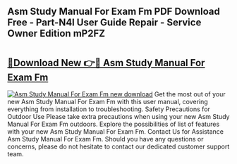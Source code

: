 ## Asm Study Manual For Exam Fm PDF Download Free - Part-N4l User Guide Repair - Service Owner Edition mP2FZ

# <h2><a href="http://bc4560.oget.top/?id=Asm+Study+Manual+For+Exam+Fm">🔗Download New 👉🔴 Asm Study Manual For Exam Fm</a></h2>

[![Asm Study Manual For Exam Fm new download](https://i.imgur.com/5g1atiW.png)](http://bc4560.oget.top/?id=Asm+Study+Manual+For+Exam+Fm)
Get the most out of your new Asm Study Manual For Exam Fm with this user manual, covering everything from installation to troubleshooting. Safety Precautions for Outdoor Use Please take extra precautions when using your new Asm Study Manual For Exam Fm outdoors. Explore the possibilities of list of features with your new Asm Study Manual For Exam Fm. Contact Us for Assistance Asm Study Manual For Exam Fm. Should you have any questions or concerns, please do not hesitate to contact our dedicated customer support team.
